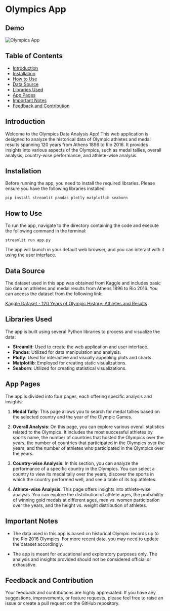 # Olympics App

## Demo

![Olympics App](olympics-demo.gif)


## Table of Contents
- [Introduction](#introduction)
- [Installation](#installation)
- [How to Use](#how-to-use)
- [Data Source](#data-source)
- [Libraries Used](#libraries-used)
- [App Pages](#app-pages)
- [Important Notes](#important-notes)
- [Feedback and Contribution](#feedback-and-contribution)

## Introduction

Welcome to the Olympics Data Analysis App! This web application is designed to analyze the historical data of Olympic athletes and medal results spanning 120 years from Athens 1896 to Rio 2016. It provides insights into various aspects of the Olympics, such as medal tallies, overall analysis, country-wise performance, and athlete-wise analysis.

## Installation

Before running the app, you need to install the required libraries. Please ensure you have the following libraries installed:

```
pip install streamlit pandas plotly matplotlib seaborn
```

## How to Use

To run the app, navigate to the directory containing the code and execute the following command in the terminal:

```
streamlit run app.py
```

The app will launch in your default web browser, and you can interact with it using the user interface.

## Data Source

The dataset used in this app was obtained from Kaggle and includes basic bio data on athletes and medal results from Athens 1896 to Rio 2016. You can access the dataset from the following link:

[Kaggle Dataset - 120 Years of Olympic History: Athletes and Results](https://www.kaggle.com/datasets/heesoo37/120-years-of-olympic-history-athletes-and-results)

## Libraries Used

The app is built using several Python libraries to process and visualize the data:

- **Streamlit**: Used to create the web application and user interface.
- **Pandas**: Utilized for data manipulation and analysis.
- **Plotly**: Used for interactive and visually appealing plots and charts.
- **Matplotlib**: Employed for creating static visualizations.
- **Seaborn**: Utilized for creating statistical visualizations.

## App Pages

The app is divided into four pages, each offering specific analysis and insights:

1. **Medal Tally**: This page allows you to search for medal tallies based on the selected country and the year of the Olympic Games.

2. **Overall Analysis**: On this page, you can explore various overall statistics related to the Olympics. It includes the most successful athletes by sports name, the number of countries that hosted the Olympics over the years, the number of countries that participated in the Olympics over the years, and the number of athletes who participated in the Olympics over the years.

3. **Country-wise Analysis**: In this section, you can analyze the performance of a specific country in the Olympics. You can select a country to view its medal tally over the years, discover the sports in which the country performed well, and see a table of its top athletes.

4. **Athlete-wise Analysis**: This page offers insights into athlete-wise analysis. You can explore the distribution of athlete ages, the probability of winning gold medals at different ages, men vs. women participation over the years, and the height vs. weight distribution of athletes.

## Important Notes

- The data used in this app is based on historical Olympic records up to the Rio 2016 Olympics. For more recent data, you may need to update the dataset accordingly.

- The app is meant for educational and exploratory purposes only. The analysis and insights provided should not be considered official or exhaustive.

## Feedback and Contribution

Your feedback and contributions are highly appreciated. If you have any suggestions, improvements, or feature requests, please feel free to raise an issue or create a pull request on the GitHub repository.
